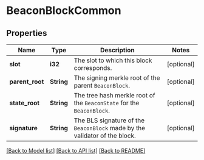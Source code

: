 # BeaconBlockCommon

## Properties

Name | Type | Description | Notes
------------ | ------------- | ------------- | -------------
**slot** | **i32** | The slot to which this block corresponds. | [optional] 
**parent_root** | **String** | The signing merkle root of the parent `BeaconBlock`. | [optional] 
**state_root** | **String** | The tree hash merkle root of the `BeaconState` for the `BeaconBlock`. | [optional] 
**signature** | **String** | The BLS signature of the `BeaconBlock` made by the validator of the block. | [optional] 

[[Back to Model list]](../README.md#documentation-for-models) [[Back to API list]](../README.md#documentation-for-api-endpoints) [[Back to README]](../README.md)


